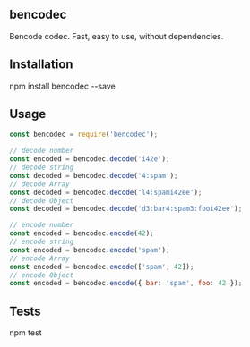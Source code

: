 ## bencodec
  Bencode codec. Fast, easy to use, without dependencies.

## Installation
  npm install bencodec --save
  
## Usage
  ```js
  const bencodec = require('bencodec');  
  
  // decode number  
  const encoded = bencodec.decode('i42e');  
  // decode string  
  const decoded = bencodec.decode('4:spam');  
  // decode Array  
  const decoded = bencodec.decode('l4:spami42ee');  
  // decode Object  
  const decoded = bencodec.decode('d3:bar4:spam3:fooi42ee');  
  
  // encode number  
  const encoded = bencodec.encode(42);  
  // encode string  
  const encoded = bencodec.encode('spam');  
  // encode Array  
  const encoded = bencodec.encode(['spam', 42]);  
  // encode Object  
  const encoded = bencodec.encode({ bar: 'spam', foo: 42 });  
  ```
  

## Tests

  npm test
